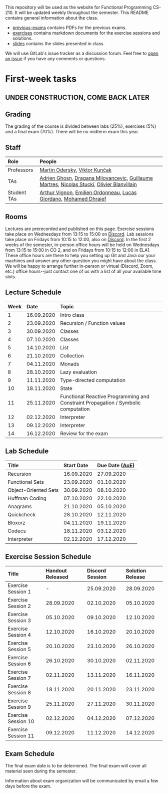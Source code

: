 This repository will be used as the website for Functional Programming CS-210. It will be updated weekly throughout the semester. This README contains general information about the class.

- [previous-exams](previous-exams) contains PDFs for the previous exams.
- [exercises](exercises) contains markdown documents for the exercise sessions and solutions.
- [slides](slides) contains the slides presented in class.

We will use GitLab's issue tracker as a discussion forum. Feel free to [open an issue](https://gitlab.epfl.ch/lamp/cs210-2020/issues/new) if you have any comments or questions.

# First-week tasks

## UNDER CONSTRUCTION, COME BACK LATER

<!-- 1. [Register in a group](exercises/Group workspaces.md) for the exercise sessions -->
<!-- 2. Follow the instructions in the [Tools Setup](labs/tools-setup.md) page. -->
<!-- 3. Do the [example lab](labs/example-lab.md). -->
<!-- 4. Do the [first graded lab](labs/lab-1.md). -->

## Grading

The grading of the course is divided between labs (25%), exercises (5%) and a final exam (70%). There will be no midterm exam this year.

## Staff

| Role        | People |
| :---        | :--- |
| Professors  | [Martin Odersky](https://people.epfl.ch/martin.odersky), [Viktor Kunčak](https://people.epfl.ch/viktor.kuncak) |
| TAs         | [Adrien Ghosn](https://people.epfl.ch/adrien.ghosn), [Dragana Milovancevic](https://people.epfl.ch/dragana.milovancevic), [Guillaume Martres](https://people.epfl.ch/guillaume.martres), [Nicolas Stucki](https://people.epfl.ch/nicolas.stucki), [Olivier Blanvillain](https://people.epfl.ch/olivier.blanvillain) |
| Student TAs | [Arthur Vignon](https://people.epfl.ch/arthur.vignon), [Emilien Ordonneau](https://people.epfl.ch/emilien.ordonneau), [Lucas Giordano](https://people.epfl.ch/lucas.giordano), [Mohamed Dhraief](https://people.epfl.ch/mohamed.dhraief) |

## Rooms

Lectures are prerecorded and published on this page.
Exercise sessions take place on Wednesdays from 13:15 to 15:00 on [Discord](https://discord.gg/8ud6UpE).
Lab sessions take place on Fridays from 10:15 to 12:00, also on [Discord](https://discord.gg/8ud6UpE).
In the first 2 weeks of the semester, in-person office hours will be held on Wednesdays from 13:15 to 15:00 in CO 2, and on Fridays from 10:15 to 12:00 in ELA1.
These office hours are there to help you setting up Git and Java our your machines and answer any other question you might have about the class. We will be happy to arrange further in-person or virtual (Discord, Zoom, etc.) office hours--just contact one of us with a list of all your available time slots.

## Lecture Schedule

<!-- date -d "30/09/2019 364 days" +"%d.%m.%Y" -->

| Week | Date        | Topic                  |
| :--  | :--         | :--                    |
| 1    | 16.09.2020  | Intro class            |
| 2    | 23.09.2020  | Recursion / Function values |
| 3    | 30.09.2020  | Classes                |
| 4    | 07.10.2020  | Classes                |
| 5    | 14.10.2020  | List                   |
| 6    | 21.10.2020  | Collection             |
| 7    | 04.11.2020  | Monads                 |
| 8    | 28.10.2020  | Lazy evaluation        |
| 9    | 11.11.2020  | Type-directed computation |
| 10   | 18.11.2020  | State                  |
| 11   | 25.11.2020  | Functional Reactive Programming and Constraint Propagation / Symbolic computation |
| 12   | 02.12.2020  | Interpreter            |
| 13   | 09.12.2020  | Interpreter            |
| 14   | 16.12.2020  | Review for the exam    |

## Lab Schedule

| Title                | Start Date | Due Date ([AoE](https://en.wikipedia.org/wiki/Anywhere_on_Earth)) |
| :--                  | :--        | :--                |
| Recursion            | 16.09.2020 | 27.09.2020         |
| Functional Sets      | 23.09.2020 | 01.10.2020         |
| Object-Oriented Sets | 30.09.2020 | 08.10.2020         |
| Huffman Coding       | 07.10.2020 | 22.10.2020         |
| Anagrams             | 21.10.2020 | 05.10.2020         |
| Quickcheck           | 28.10.2020 | 12.11.2020         |
| Bloxorz              | 04.11.2020 | 19.11.2020         |
| Codecs               | 18.11.2020 | 03.12.2020         |
| Interpreter          | 02.12.2020 | 17.12.2020         |

## Exercise Session Schedule

| Title                | Handout Released | Discord Session | Solution Release |
| :--                  | :--              | :--          | :--              |
| Exercise Session 1   | -                | 25.09.2020   | 28.09.2020       |
| Exercise Session 2   | 28.09.2020       | 02.10.2020   | 05.10.2020       |
| Exercise Session 3   | 05.10.2020       | 09.10.2020   | 12.10.2020       |
| Exercise Session 4   | 12.10.2020       | 16.10.2020   | 20.10.2020       |
| Exercise Session 5   | 20.10.2020       | 23.10.2020   | 26.10.2020       |
| Exercise Session 6   | 26.10.2020       | 30.10.2020   | 02.11.2020       |
| Exercise Session 7   | 02.11.2020       | 13.11.2020   | 16.11.2020       |
| Exercise Session 8   | 18.11.2020       | 20.11.2020   | 23.11.2020       |
| Exercise Session 9   | 25.11.2020       | 27.11.2020   | 30.11.2020       |
| Exercise Session 10  | 02.12.2020       | 04.12.2020   | 07.12.2020       |
| Exercise Session 11  | 09.12.2020       | 11.12.2020   | 14.12.2020       |

## Exam Schedule

The final exam date is to be determined. The final exam will cover all material seen during the semester.

Information about exam organization will be communicated by email a few days before the exam.
